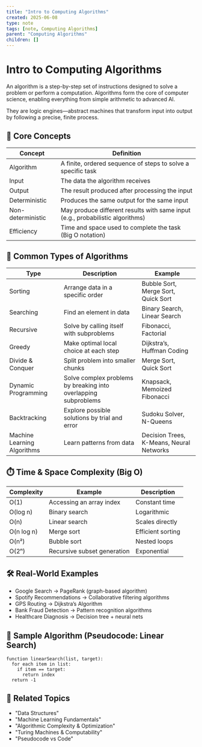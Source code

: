 ```yaml
---
title: "Intro to Computing Algorithms"
created: 2025-06-08
type: note
tags: [note, Computing Algorithms]
parent: "Computing Algorithms"
children: []
---
```


# Intro to Computing Algorithms

An algorithm is a step-by-step set of instructions designed to solve a problem or perform a computation. Algorithms form the core of computer science, enabling everything from simple arithmetic to advanced AI.

They are logic engines—abstract machines that transform input into output by following a precise, finite process.

## 🧠 Core Concepts
| Concept | Definition |
| --- | --- |
| Algorithm | A finite, ordered sequence of steps to solve a specific task |
| Input | The data the algorithm receives |
| Output | The result produced after processing the input |
| Deterministic | Produces the same output for the same input |
| Non-deterministic | May produce different results with same input (e.g., probabilistic algorithms) |
| Efficiency | Time and space used to complete the task (Big O notation) |

## 🔢 Common Types of Algorithms
| Type | Description | Example |
| --- | --- | --- |
| Sorting | Arrange data in a specific order | Bubble Sort, Merge Sort, Quick Sort |
| Searching | Find an element in data | Binary Search, Linear Search |
| Recursive | Solve by calling itself with subproblems | Fibonacci, Factorial |
| Greedy | Make optimal local choice at each step | Dijkstra’s, Huffman Coding |
| Divide & Conquer | Split problem into smaller chunks | Merge Sort, Quick Sort |
| Dynamic Programming | Solve complex problems by breaking into overlapping subproblems | Knapsack, Memoized Fibonacci |
| Backtracking | Explore possible solutions by trial and error | Sudoku Solver, N-Queens |
| Machine Learning Algorithms | Learn patterns from data | Decision Trees, K-Means, Neural Networks |

## ⏱️ Time & Space Complexity (Big O)
| Complexity | Example | Description |
| --- | --- | --- |
| O(1) | Accessing an array index | Constant time |
| O(log n) | Binary search | Logarithmic |
| O(n) | Linear search | Scales directly |
| O(n log n) | Merge sort | Efficient sorting |
| O(n²) | Bubble sort | Nested loops |
| O(2ⁿ) | Recursive subset generation | Exponential |

## 🛠️ Real-World Examples
- Google Search → PageRank (graph-based algorithm)
- Spotify Recommendations → Collaborative filtering algorithms
- GPS Routing → Dijkstra’s Algorithm
- Bank Fraud Detection → Pattern recognition algorithms
- Healthcare Diagnosis → Decision tree + neural nets

## 🧪 Sample Algorithm (Pseudocode: Linear Search)
```text
function linearSearch(list, target):
  for each item in list:
    if item == target:
      return index
  return -1
```

## 🧭 Related Topics
- "Data Structures"
- "Machine Learning Fundamentals"
- "Algorithmic Complexity & Optimization"
- "Turing Machines & Computability"
- "Pseudocode vs Code"
